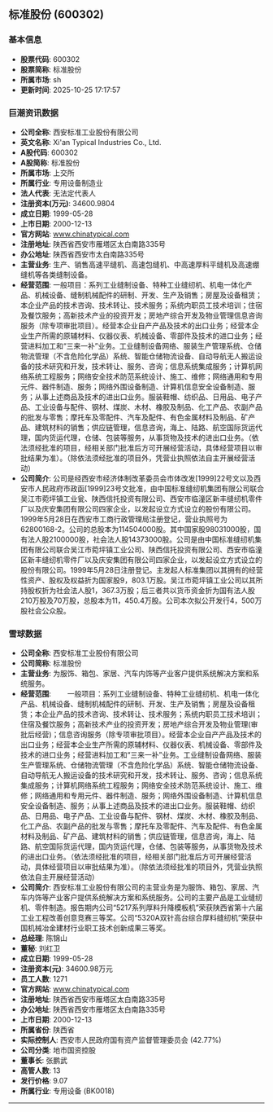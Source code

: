 ## 标准股份 (600302)

### 基本信息

- **股票代码**: 600302
- **股票简称**: 标准股份
- **所属市场**: sh
- **更新时间**: 2025-10-25 17:17:57

### 巨潮资讯数据

- **公司全称**: 西安标准工业股份有限公司
- **英文名称**: Xi'an Typical Industries Co., Ltd.
- **A股代码**: 600302
- **A股简称**: 标准股份
- **所属市场**: 上交所
- **所属行业**: 专用设备制造业
- **法人代表**: 无法定代表人
- **注册资本(万元)**: 34600.9804
- **成立日期**: 1999-05-28
- **上市日期**: 2000-12-13
- **官方网站**: www.chinatypical.com
- **注册地址**: 陕西省西安市雁塔区太白南路335号
- **办公地址**: 陕西省西安市太白南路335号
- **主营业务**: 生产、销售高速平缝机、高速包缝机、中高速厚料平缝机及高速绷缝机等各类缝制设备。
- **经营范围**: 一般项目：系列工业缝制设备、特种工业缝纫机、机电一体化产品、机械设备、缝制机械配件的研制、开发、生产及销售；房屋及设备租赁；本企业产品的技术咨询、技术转让、技术服务；系统内职员工技术培训；住宿及餐饮服务；高新技术产业的投资开发；房地产综合开发及物业管理信息咨询服务（除专项审批项目）。经营本企业自产产品及技术的出口业务；经营本企业生产所需的原辅材料、仪器仪表、机械设备、零部件及技术的进口业务；经营进料加工和“三来一补”业务。工业缝制设备网络、服装生产管理系统、仓储物流管理（不含危险化学品）系统、智能仓储物流设备、自动导航无人搬运设备的技术研究和开发，技术转让、服务、咨询；信息系统集成服务；计算机网络系统工程服务；网络安全技术防范系统设计、施工、维修；网络通用和专用元件、器件制造、服务；网络外围设备制造、计算机信息安全设备制造、服务；从事上述商品及技术的进出口业务。服装鞋帽、纺织品、日用品、电子产品、工业设备与配件、钢材、煤炭、木材、橡胶及制品、化工产品、农副产品的批发与零售；摩托车及零配件、汽车及配件、有色金属材料及制品、矿产品、建筑材料的销售；供应链管理，信息咨询，海上、陆路、航空国际货运代理，国内货运代理，仓储、包装等服务，从事货物及技术的进出口业务。（依法须经批准的项目，经相关部门批准后方可开展经营活动，具体经营项目以审批结果为准）。（除依法须经批准的项目外，凭营业执照依法自主开展经营活动）
- **公司简介**: 公司是经西安市经济体制改革委员会市体改发[1999]22号文以及西安市人民政府市政函[1999]23号文批准，由中国标准缝纫机集团有限公司联合吴江市菀坪镇工业瓮、陕西信托投资有限公司、西安市临潼区新丰缝纫机零件厂以及庆安集团有限公司四家企业，以发起设立方式设立的股份有限公司。1999年5月28日在西安市工商行政管理局注册登记，营业执照号为62800168-2。公司的总股本为114504000股。其中国家股98031000股，国有法人股2100000股，社会法人股14373000股。公司是由中国标准缝纫机集团有限公司联合吴江市菀坪镇工业公司、陕西信托投资有限公司、西安市临潼区新丰缝纫机零件厂以及庆安集团有限公司四家企业，以发起设立方式设立的股份有限公司。1999年5月28日注册登记。主发起人标准集团以其拥有的经营性资产、股权及权益折为国家股9，803.1万股。吴江市菀坪镇工业公司以其所持股权折为社会法人股1，367.3万股；后三者共以货币资金折为国有法人股210万股及70万股，总股本为11，450.4万股。公司本次拟公开发行4，500万股社会公众股。

### 雪球数据

- **公司全称**: 西安标准工业股份有限公司
- **公司简称**: 标准股份
- **主营业务**: 为服饰、箱包、家居、汽车内饰等产业客户提供系统解决方案和系统服务。
- **经营范围**: 　　一般项目：系列工业缝制设备、特种工业缝纫机、机电一体化产品、机械设备、缝制机械配件的研制、开发、生产及销售；房屋及设备租赁；本企业产品的技术咨询、技术转让、技术服务；系统内职员工技术培训；住宿及餐饮服务；高新技术产业的投资开发；房地产综合开发及物业管理(审批后经营)；信息咨询服务（除专项审批项目）。经营本企业自产产品及技术的出口业务；经营本企业生产所需的原辅材料、仪器仪表、机械设备、零部件及技术的进口业务；经营进料加工和“三来一补”业务。工业缝制设备网络、服装生产管理系统、仓储物流管理（不含危险化学品）系统、智能仓储物流设备、自动导航无人搬运设备的技术研究和开发，技术转让、服务、咨询；信息系统集成服务；计算机网络系统工程服务；网络安全技术防范系统设计、施工、维修；网络通用和专用元件、器件制造、服务；网络外围设备制造、计算机信息安全设备制造、服务；从事上述商品及技术的进出口业务。服装鞋帽、纺织品、日用品、电子产品、工业设备与配件、钢材、煤炭、木材、橡胶及制品、化工产品、农副产品的批发与零售；摩托车及零配件、汽车及配件、有色金属材料及制品、矿产品、建筑材料的销售；供应链管理，信息咨询，海上、陆路、航空国际货运代理，国内货运代理，仓储、包装等服务，从事货物及技术的进出口业务。（依法须经批准的项目，经相关部门批准后方可开展经营活动，具体经营项目以审批结果为准）。（除依法须经批准的项目外，凭营业执照依法自主开展经营活动）
- **公司简介**: 西安标准工业股份有限公司的主营业务是为服饰、箱包、家居、汽车内饰等产业客户提供系统解决方案和系统服务。公司的主要产品是工业缝纫机、零件制造。报告期内公司“5217系列厚料升降模板机”荣获陕西省第十六届工业工程改善创意竞赛三等奖。公司“5320A双针高台综合厚料缝纫机”荣获中国机械冶金建材行业职工技术创新成果三等奖。
- **总经理**: 陈锦山
- **董秘**: 刘红卫
- **成立日期**: 1999-05-28
- **注册资本(元)**: 34600.98万元
- **员工人数**: 1271
- **官方网站**: www.chinatypical.com
- **注册地址**: 陕西省西安市雁塔区太白南路335号
- **办公地址**: 陕西省西安市雁塔区太白南路335号
- **上市日期**: 2000-12-13
- **所属省份**: 陕西省
- **实际控制人**: 西安市人民政府国有资产监督管理委员会 (42.77%)
- **公司分类**: 地市国资控股
- **董事长**: 张鹏武
- **高管人数**: 13
- **发行价格**: 9.07
- **所属行业**: 专用设备 (BK0018)

---